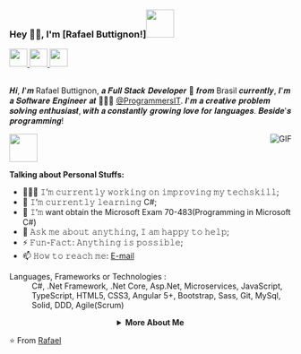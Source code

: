 ### Hey 👋🏽, I'm [Rafael Buttignon!]<img src="https://media.giphy.com/media/mGcNjsfWAjY5AEZNw6/giphy.gif" width="50">

<a href="https://www.linkedin.com/in/rafael-augusto-buttignon-6b120a171/" target="_blank"></a>
         <a href="https://www.linkedin.com/in/rafael-augusto-buttignon-6b120a171/">
         <img src="https://github.com/gauravghongde/social-icons/blob/master/PNG/Black/LinkedIN_black.png" width="32" height="32"/>
         </a>
         <a href="https://www.instagram.com/rafaaugustt/">
         <img src="https://github.com/gauravghongde/social-icons/blob/master/PNG/Black/Instagram_black.png" width="32" height="32"/>
         </a>
         <a href="mailto:rafaaugustocontato@gmail.com">
         <img src="https://github.com/gauravghongde/social-icons/blob/master/PNG/Black/Gmail_black.png" width="32" height="32"/>
         </a>
<br />
<br />

𝑯𝒊, 𝑰'𝒎 Rafael Buttignon, 𝒂 𝑭𝒖𝒍𝒍 𝑺𝒕𝒂𝒄𝒌 𝑫𝒆𝒗𝒆𝒍𝒐𝒑𝒆𝒓 🚀 𝒇𝒓𝒐𝒎 Brasil 𝒄𝒖𝒓𝒓𝒆𝒏𝒕𝒍𝒚, 𝑰'𝒎 𝒂 𝑺𝒐𝒇𝒕𝒘𝒂𝒓𝒆 𝑬𝒏𝒈𝒊𝒏𝒆𝒆𝒓 𝒂𝒕 🙍🏽‍♂️ [@ProgrammersIT](https://www.programmers.com.br). 𝑰'𝒎 𝒂 𝒄𝒓𝒆𝒂𝒕𝒊𝒗𝒆 𝒑𝒓𝒐𝒃𝒍𝒆𝒎 𝒔𝒐𝒍𝒗𝒊𝒏𝒈 𝒆𝒏𝒕𝒉𝒖𝒔𝒊𝒂𝒔𝒕, 𝒘𝒊𝒕𝒉 𝒂 𝒄𝒐𝒏𝒔𝒕𝒂𝒏𝒕𝒍𝒚 𝒈𝒓𝒐𝒘𝒊𝒏𝒈 𝒍𝒐𝒗𝒆 𝒇𝒐𝒓 𝒍𝒂𝒏𝒈𝒖𝒂𝒈𝒆𝒔. 𝑩𝒆𝒔𝒊𝒅𝒆'𝒔 𝒑𝒓𝒐𝒈𝒓𝒂𝒎𝒎𝒊𝒏𝒈!

<img src="https://media.giphy.com/media/VgCDAzcKvsR6OM0uWg/giphy.gif" width="50">

  <img align="right" alt="GIF" src="https://i.pinimg.com/originals/e4/26/70/e426702edf874b181aced1e2fa5c6cde.gif" />
  
**Talking about Personal Stuffs:**

- 👨🏽‍💻 𝙸’𝚖 𝚌𝚞𝚛𝚛𝚎𝚗𝚝𝚕𝚢 𝚠𝚘𝚛𝚔𝚒𝚗𝚐 𝚘𝚗 𝚒𝚖𝚙𝚛𝚘𝚟𝚒𝚗𝚐 𝚖𝚢 𝚝𝚎𝚌𝚑𝚜𝚔𝚒𝚕𝚕;
- 🌱 𝙸’𝚖 𝚌𝚞𝚛𝚛𝚎𝚗𝚝𝚕𝚢 𝚕𝚎𝚊𝚛𝚗𝚒𝚗𝚐 C#; 
- 👯 𝙸’𝚖 want obtain the Microsoft Exam 
      70-483(Programming in Microsoft C#)
- 💬 𝙰𝚜𝚔 𝚖𝚎 𝚊𝚋𝚘𝚞𝚝 𝚊𝚗𝚢𝚝𝚑𝚒𝚗𝚐, 𝙸 𝚊𝚖 𝚑𝚊𝚙𝚙𝚢 𝚝𝚘 𝚑𝚎𝚕𝚙;
- ⚡️ 𝙵𝚞𝚗-𝙵𝚊𝚌𝚝: 𝙰𝚗𝚢𝚝𝚑𝚒𝚗𝚐 𝚒𝚜 𝚙𝚘𝚜𝚜𝚒𝚋𝚕𝚎;
- 📫 𝙷𝚘𝚠 𝚝𝚘 𝚛𝚎𝚊𝚌𝚑 𝚖𝚎: [E-mail](mailto:rafaaugustocontato@gmail.com)

<html>
      <dl>
         <dt>Languages, Frameworks or Technologies :</dt>
         <dd>C#, .Net Framework, .Net Core, Asp.Net, Microservices,
                  JavaScript, TypeScript, HTML5, CSS3, 
                  Angular 5+, Bootstrap, Sass, Git,
                  MySql, Solid, DDD, Agile(Scrum)
         </dd>
      </dl>
      <details align="center">
         <summary><b>More About Me</b><br></summary>
         <div>
            <div>
               <b>
                  <h3>My Stats</h3>
                  <a href="https://github.com/rafael-buttignon/github-readme-stats/actions">
                  <img alt="gauravghongde's github stats" src="https://github-readme-stats-gaurav.vercel.app/api?username=rafael-buttignon&show_icons=true&title_color=4078c0&icon_color=6cc644&text_color=333&bg_color=f5f5f5"/>
                  </a>
               </b>
            </div>
            <div>
               <b>
                  <h3>My Spotify</h3>
                  <a href="https://now-playing-profile.rafael-buttignon.vercel.app/now-playing?open">
                  <img alt="Now playing Spotify" src="https://spotify-now-playing.vercel.app/api/spotify-now-playing"/>
                  </a>
               </b>
            </div>
         </div>
      </details>
   </body>
</html>




⭐️ From [Rafael](https://github.com/rafael-buttignon)
